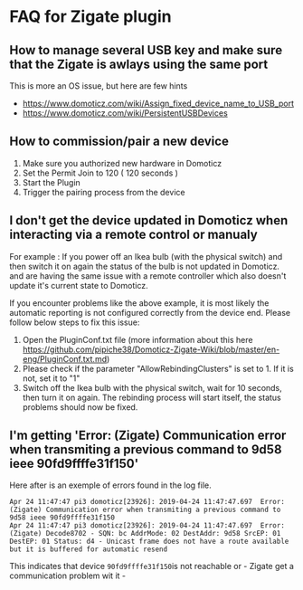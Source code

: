 # FAQ for Zigate plugin

## How to manage several USB key and make sure that the Zigate is awlays using the same port
This is more an OS issue, but here are few hints
* https://www.domoticz.com/wiki/Assign_fixed_device_name_to_USB_port
* https://www.domoticz.com/wiki/PersistentUSBDevices

## How to commission/pair a new device
1. Make sure you authorized new hardware in Domoticz
1. Set the Permit Join to 120 ( 120 seconds )
1. Start the Plugin
1. Trigger the pairing process from the device

## I don't get the device updated in Domoticz when interacting via a remote control or manualy

For example : If you power off an Ikea bulb (with the physical switch) and then switch it on again the status of the bulb is not updated in Domoticz. and are having the same issue with a remote controller which also doesn't update it's current state to Domoticz.

If you encounter problems like the above example, it is most likely the automatic reporting is not configured correctly from the device end. Please follow below steps to fix this issue:

1. Open the PluginConf.txt file (more information about this here https://github.com/pipiche38/Domoticz-Zigate-Wiki/blob/master/en-eng/PluginConf.txt.md)
1. Please check if the parameter "AllowRebindingClusters" is set to 1.
    If it is not, set it to "1"
1. Switch off the Ikea bulb with the physical switch, wait for 10 seconds, then turn it on again.
The rebinding process will start itself, the status problems should now be fixed.

## I'm getting 'Error: (Zigate) Communication error when transmiting a previous command to 9d58 ieee 90fd9ffffe31f150'

Here after is an exemple of errors found in the log file. 
```
Apr 24 11:47:47 pi3 domoticz[23926]: 2019-04-24 11:47:47.697  Error: (Zigate) Communication error when transmiting a previous command to 9d58 ieee 90fd9ffffe31f150
Apr 24 11:47:47 pi3 domoticz[23926]: 2019-04-24 11:47:47.697  Error: (Zigate) Decode8702 - SQN: bc AddrMode: 02 DestAddr: 9d58 SrcEP: 01 DestEP: 01 Status: d4 - Unicast frame does not have a route available but it is buffered for automatic resend

```

This indicates that device ```90fd9ffffe31f150```is not reachable or - Zigate get a communication problem wit it -
